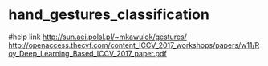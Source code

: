 # hand_gestures_classification



#help link
http://sun.aei.polsl.pl/~mkawulok/gestures/
http://openaccess.thecvf.com/content_ICCV_2017_workshops/papers/w11/Roy_Deep_Learning_Based_ICCV_2017_paper.pdf
